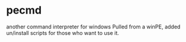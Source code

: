 # pecmd
another command interpreter for windows
Pulled from a winPE, added un/install scripts for those who want to use it.
